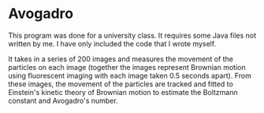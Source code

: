 # Avogadro
This program was done for a university class. It requires some Java files not written by me. I have only included the code that I wrote myself.

It takes in a series of 200 images and measures the movement of the particles on each image (together the images represent Brownian motion using fluorescent imaging with each image taken 0.5 seconds apart). From these images, the movement of the particles are tracked and fitted to Einstein's kinetic theory of Brownian motion to estimate the Boltzmann constant and Avogadro's number.
